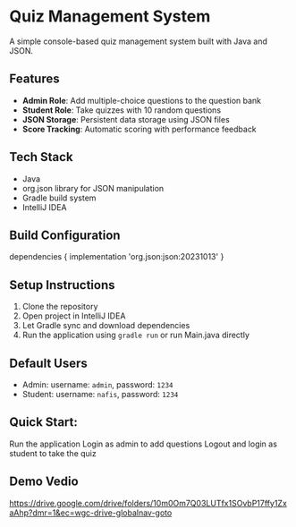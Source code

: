# Quiz Management System

A simple console-based quiz management system built with Java and JSON.

## Features

- **Admin Role**: Add multiple-choice questions to the question bank
- **Student Role**: Take quizzes with 10 random questions
- **JSON Storage**: Persistent data storage using JSON files
- **Score Tracking**: Automatic scoring with performance feedback

## Tech Stack

- Java 
- org.json library for JSON manipulation
- Gradle build system
- IntelliJ IDEA
## Build Configuration

dependencies {
    implementation 'org.json:json:20231013'
}

## Setup Instructions

1. Clone the repository
2. Open project in IntelliJ IDEA
3. Let Gradle sync and download dependencies
4. Run the application using `gradle run` or run Main.java directly

## Default Users

- Admin: username: `admin`, password: `1234`
- Student: username: `nafis`, password: `1234`

## Quick Start:
Run the application
Login as admin to add questions
Logout and login as student to take the quiz

## Demo Vedio
https://drive.google.com/drive/folders/10m0Om7Q03LUTfx1SOvbP17ffy1ZxaAhp?dmr=1&ec=wgc-drive-globalnav-goto
